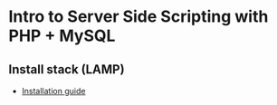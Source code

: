 # Intro to Server Side Scripting with PHP + MySQL

## Install stack (LAMP)

- [Installation guide](https://www.digitalocean.com/community/tutorials/how-to-install-lamp-linux-apache-mysql-php-on-fedora)


